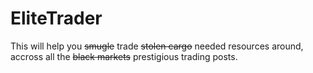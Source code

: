 EliteTrader
===========

This will help you ~~smugle~~ trade ~~stolen cargo~~ needed resources around, accross all the ~~black markets~~ prestigious trading posts.
